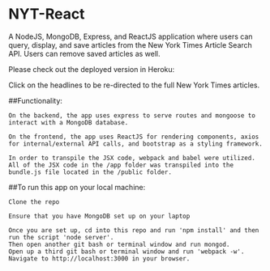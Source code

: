 # NYT-React

A NodeJS, MongoDB, Express, and ReactJS application where users can query, display, and save articles from the New York Times Article Search API. Users can remove saved articles as well.

Please check out the deployed version in Heroku: 

Click on the headlines to be re-directed to the full New York Times articles.

##Functionality:

	On the backend, the app uses express to serve routes and mongoose to interact with a MongoDB database.

	On the frontend, the app uses ReactJS for rendering components, axios for internal/external API calls, and bootstrap as a styling framework.

	In order to transpile the JSX code, webpack and babel were utilized. All of the JSX code in the /app folder was transpiled into the bundle.js file located in the /public folder.

##To run this app on your local machine:

	Clone the repo

    Ensure that you have MongoDB set up on your laptop

    Once you are set up, cd into this repo and run 'npm install' and then run the script 'node server'.
    Then open another git bash or terminal window and run mongod.
    Open up a third git bash or terminal window and run 'webpack -w'.
    Navigate to http://localhost:3000 in your browser.


